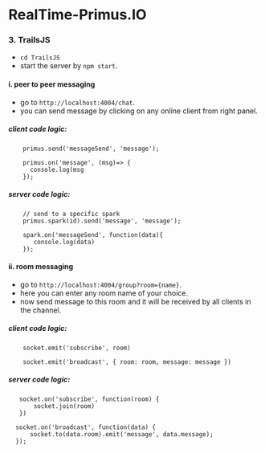 # RealTime-Primus.IO

### 3. TrailsJS
  - `cd TrailsJS`
  - start the server by `npm start`.

  #### i. peer to peer messaging
   - go to `http://localhost:4004/chat`.
   - you can send message by clicking on any online client from right panel.

  ##### client code logic:

        primus.send('messageSend', 'message');

        primus.on('message', (msg)=> {
          console.log(msg
        });

  ##### server code logic:

        // send to a specific spark
        primus.spark(id).send('message', 'message');

        spark.on('messageSend', function(data){
           console.log(data)
        });

  #### ii. room messaging
   - go to `http://localhost:4004/group?room={name}`.
   - here you can enter any room name of your choice.
   - now send message to this room and it will be received by all clients in the channel.

   ##### client code logic:

        socket.emit('subscribe', room)

        socket.emit('broadcast', { room: room, message: message })

   ##### server code logic:

       socket.on('subscribe', function(room) {
           socket.join(room)
       })

      socket.on('broadcast', function(data) {
          socket.to(data.room).emit('message', data.message);
      });
